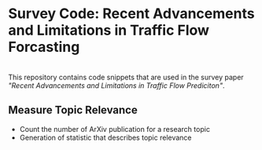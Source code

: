 # Survey Code: Recent Advancements and Limitations in Traffic Flow Forcasting

<br> This repository contains code snippets that are used in the survey paper _"Recent Advancements and Limitations in Traffic Flow Prediciton"_.

## Measure Topic Relevance

- Count the number of ArXiv publication for a research topic
- Generation of statistic that describes topic relevance
